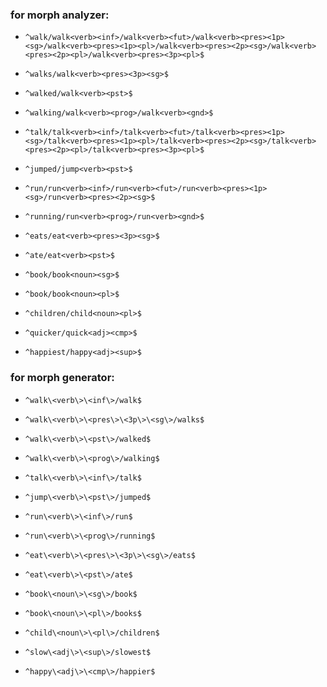 ### for morph analyzer:

-    `^walk/walk<verb><inf>/walk<verb><fut>/walk<verb><pres><1p><sg>/walk<verb><pres><1p><pl>/walk<verb><pres><2p><sg>/walk<verb><pres><2p><pl>/walk<verb><pres><3p><pl>$`
    
-    `^walks/walk<verb><pres><3p><sg>$`
    
-    `^walked/walk<verb><pst>$`

-    `^walking/walk<verb><prog>/walk<verb><gnd>$`
    
-    `^talk/talk<verb><inf>/talk<verb><fut>/talk<verb><pres><1p><sg>/talk<verb><pres><1p><pl>/talk<verb><pres><2p><sg>/talk<verb><pres><2p><pl>/talk<verb><pres><3p><pl>$`
    
-    `^jumped/jump<verb><pst>$`
    
-    `^run/run<verb><inf>/run<verb><fut>/run<verb><pres><1p><sg>/run<verb><pres><2p><sg>$`
    
-    `^running/run<verb><prog>/run<verb><gnd>$`
    
-    `^eats/eat<verb><pres><3p><sg>$`
    
-    `^ate/eat<verb><pst>$`

-    `^book/book<noun><sg>$`

-    `^book/book<noun><pl>$`

-    `^children/child<noun><pl>$`

-    `^quicker/quick<adj><cmp>$`

-    `^happiest/happy<adj><sup>$`

### for morph generator:

-    `^walk\<verb\>\<inf\>/walk$`

-    `^walk\<verb\>\<pres\>\<3p\>\<sg\>/walks$`

-    `^walk\<verb\>\<pst\>/walked$`

-    `^walk\<verb\>\<prog\>/walking$`

-    `^talk\<verb\>\<inf\>/talk$`

-    `^jump\<verb\>\<pst\>/jumped$`

-    `^run\<verb\>\<inf\>/run$`

-    `^run\<verb\>\<prog\>/running$`

-    `^eat\<verb\>\<pres\>\<3p\>\<sg\>/eats$`

-    `^eat\<verb\>\<pst\>/ate$`

-    `^book\<noun\>\<sg\>/book$`

-    `^book\<noun\>\<pl\>/books$`

-    `^child\<noun\>\<pl\>/children$`

-    `^slow\<adj\>\<sup\>/slowest$`

-    `^happy\<adj\>\<cmp\>/happier$`